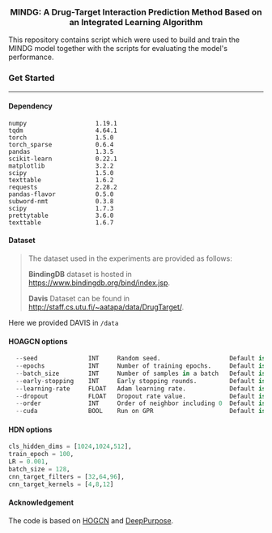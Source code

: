 <h3 align="center">
<p> MINDG: A Drug-Target Interaction Prediction Method Based on an Integrated Learning Algorithm </h3>

This repository contains script which were used to build and train the MINDG model together with the scripts for evaluating the model's performance.

### Get Started

------

#### Dependency

```
numpy                   1.19.1
tqdm                    4.64.1
torch                   1.5.0
torch_sparse            0.6.4
pandas                  1.3.5
scikit-learn            0.22.1
matplotlib              3.2.2
scipy                   1.5.0
texttable               1.6.2
requests                2.28.2
pandas-flavor           0.5.0
subword-nmt             0.3.8
scipy                   1.7.3
prettytable             3.6.0
texttable               1.6.7
```

#### Dataset

> The dataset used in the experiments are provided as follows:
>
> **BindingDB** dataset is hosted in https://www.bindingdb.org/bind/index.jsp.
>
> **Davis** Dataset can be found in http://staff.cs.utu.fi/~aatapa/data/DrugTarget/.

Here we provided DAVIS in `/data`


#### HOAGCN options

```python
  --seed              INT     Random seed.                   Default is 42.
  --epochs            INT     Number of training epochs.     Default is 50.
  --batch_size        INT     Number of samples in a batch   Default is 256.
  --early-stopping    INT     Early stopping rounds.         Default is 10.
  --learning-rate     FLOAT   Adam learning rate.            Default is 5e-4.
  --dropout           FLOAT   Dropout rate value.            Default is 0.1.
  --order             INT     Order of neighbor including 0  Default is 3.
  --cuda              BOOL    Run on GPR                     Default is True.
```

#### HDN options

```python
cls_hidden_dims = [1024,1024,512], 
train_epoch = 100, 
LR = 0.001, 
batch_size = 128,
cnn_target_filters = [32,64,96],
cnn_target_kernels = [4,8,12]
```

#### Acknowledgement

The code is based on [HOGCN](https://github.com/kckishan/HOGCN-LP) and [DeepPurpose](https://github.com/kexinhuang12345/DeepPurpose).
